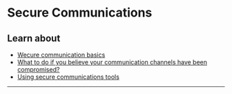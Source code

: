 # Secure Communications

## Learn about

- [Wecure communication basics](en/topics/understand-4-digisec/4-secure-communications/3-1-learn.md)
- [What to do if you believe your communication channels have been compromised?](en/topics/understand-4-digisec/4-secure-communications/3-1-learn.md)
- [Using secure communications tools](en/topics/understand-4-digisec/4-secure-communications/3-1-learn.md)

***